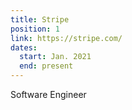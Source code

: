 ```yaml
---
title: Stripe
position: 1
link: https://stripe.com/
dates:
  start: Jan. 2021
  end: present
---
```


Software Engineer
